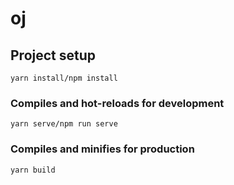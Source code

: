 # oj

## Project setup
```
yarn install/npm install
```

### Compiles and hot-reloads for development
```
yarn serve/npm run serve
```

### Compiles and minifies for production
```
yarn build
```
